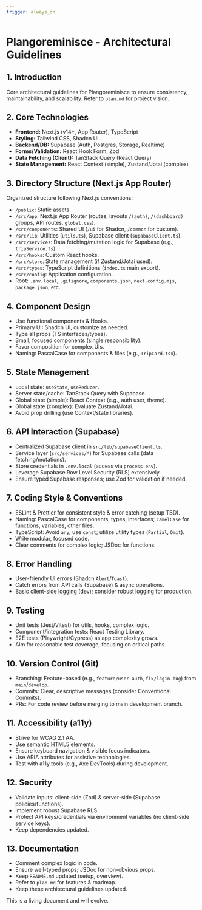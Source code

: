 ```yaml
---
trigger: always_on
---
```


# Plangoreminisce - Architectural Guidelines

## 1. Introduction
Core architectural guidelines for Plangoreminisce to ensure consistency, maintainability, and scalability. Refer to `plan.md` for project vision.

## 2. Core Technologies
*   **Frontend:** Next.js (v14+, App Router), TypeScript
*   **Styling:** Tailwind CSS, Shadcn UI
*   **Backend/DB:** Supabase (Auth, Postgres, Storage, Realtime)
*   **Forms/Validation:** React Hook Form, Zod
*   **Data Fetching (Client):** TanStack Query (React Query)
*   **State Management:** React Context (simple), Zustand/Jotai (complex)

## 3. Directory Structure (Next.js App Router)
Organized structure following Next.js conventions:
*   `/public`: Static assets.
*   `/src/app`: Next.js App Router (routes, layouts `/(auth)`, `/(dashboard)` groups, API routes, `global.css`).
*   `/src/components`: Shared UI (`/ui` for Shadcn, `/common` for custom).
*   `/src/lib`: Utilities (`utils.ts`), Supabase client (`supabaseClient.ts`).
*   `/src/services`: Data fetching/mutation logic for Supabase (e.g., `tripService.ts`).
*   `/src/hooks`: Custom React hooks.
*   `/src/store`: State management (if Zustand/Jotai used).
*   `/src/types`: TypeScript definitions (`index.ts` main export).
*   `/src/config`: Application configuration.
*   Root: `.env.local`, `.gitignore`, `components.json`, `next.config.mjs`, `package.json`, etc.

## 4. Component Design
*   Use functional components & Hooks.
*   Primary UI: Shadcn UI, customize as needed.
*   Type all props (TS interfaces/types).
*   Small, focused components (single responsibility).
*   Favor composition for complex UIs.
*   Naming: PascalCase for components & files (e.g., `TripCard.tsx`).

## 5. State Management
*   Local state: `useState`, `useReducer`.
*   Server state/cache: TanStack Query with Supabase.
*   Global state (simple): React Context (e.g., auth user, theme).
*   Global state (complex): Evaluate Zustand/Jotai.
*   Avoid prop drilling (use Context/state libraries).

## 6. API Interaction (Supabase)
*   Centralized Supabase client in `src/lib/supabaseClient.ts`.
*   Service layer (`src/services/*`) for Supabase calls (data fetching/mutations).
*   Store credentials in `.env.local` (access via `process.env`).
*   Leverage Supabase Row Level Security (RLS) extensively.
*   Ensure typed Supabase responses; use Zod for validation if needed.

## 7. Coding Style & Conventions
*   ESLint & Prettier for consistent style & error catching (setup TBD).
*   Naming: PascalCase for components, types, interfaces; `camelCase` for functions, variables, other files.
*   TypeScript: Avoid `any`; use `const`; utilize utility types (`Partial`, `Omit`).
*   Write modular, focused code.
*   Clear comments for complex logic; JSDoc for functions.

## 8. Error Handling
*   User-friendly UI errors (Shadcn `Alert`/`Toast`).
*   Catch errors from API calls (Supabase) & async operations.
*   Basic client-side logging (dev); consider robust logging for production.

## 9. Testing
*   Unit tests (Jest/Vitest) for utils, hooks, complex logic.
*   Component/integration tests: React Testing Library.
*   E2E tests (Playwright/Cypress) as app complexity grows.
*   Aim for reasonable test coverage, focusing on critical paths.

## 10. Version Control (Git)
*   Branching: Feature-based (e.g., `feature/user-auth`, `fix/login-bug`) from `main`/`develop`.
*   Commits: Clear, descriptive messages (consider Conventional Commits).
*   PRs: For code review before merging to main development branch.

## 11. Accessibility (a11y)
*   Strive for WCAG 2.1 AA.
*   Use semantic HTML5 elements.
*   Ensure keyboard navigation & visible focus indicators.
*   Use ARIA attributes for assistive technologies.
*   Test with a11y tools (e.g., Axe DevTools) during development.

## 12. Security
*   Validate inputs: client-side (Zod) & server-side (Supabase policies/functions).
*   Implement robust Supabase RLS.
*   Protect API keys/credentials via environment variables (no client-side service keys).
*   Keep dependencies updated.

## 13. Documentation
*   Comment complex logic in code.
*   Ensure well-typed props; JSDoc for non-obvious props.
*   Keep `README.md` updated (setup, overview).
*   Refer to `plan.md` for features & roadmap.
*   Keep these architectural guidelines updated.

This is a living document and will evolve.

